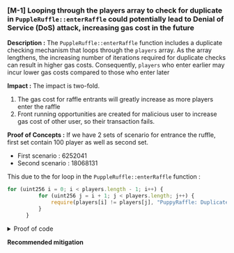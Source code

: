 ### [M-1] Looping through the players array to check for duplicate in `PuppleRuffle::enterRaffle` could potentially lead to Denial of Service (DoS) attack, increasing gas cost in the future

**Description :** The `PuppleRuffle::enterRaffle` function includes a duplicate checking mechanism that loops through the `players` array. As the array lengthens, the increasing number of iterations required for duplicate checks can result in higher gas costs. Consequently, `players` who enter earlier may incur lower gas costs compared to those who enter later

**Impact :** The impact is two-fold.
1. The gas cost for raffle entrants will greatly increase as more players enter the raffle
2. Front running opportunities are created for malicious user to increase gas cost of other user, so their transaction fails. 

**Proof of Concepts :** If we have 2 sets of scenario for entrance the ruffle, first set contain 100 player as well as second set. 
- First scenario : 6252041
- Second scenario : 18068131

This due to the for loop in the `PuppleRuffle::enterRaffle` function : 

``` javascript
for (uint256 i = 0; i < players.length - 1; i++) {
          for (uint256 j = i + 1; j < players.length; j++) {
              require(players[i] != players[j], "PuppyRaffle: Duplicate player");
          }
      }
```

<details>

<summary> Proof of code </summary>

Place following test into `PuppleRuffleTest.t.sol`

```javascript
function test_denialOfServices() public {
      uint256 playersNum = 100;
      address[] memory playersAddress = new address[](playersNum);
      for(uint256 i; i<playersNum; i++){
          playersAddress[i] = address(i);
      }
      
      vm.txGasPrice(1);
      uint256 gasStart = gasleft();
      puppyRaffle.enterRaffle{value: entranceFee * playersAddress.length}(playersAddress);
      uint256 gasEnd = gasleft();

      uint256 gasUsedFirst = ((gasStart - gasEnd) * tx.gasprice);

      uint256 playersNumTwo = 100;
      address[] memory playersAddressTwo = new address[](playersNumTwo);
      for(uint256 i; i<playersNumTwo; i++){
          playersAddressTwo[i] = address(i + playersNumTwo);
      }
      
      vm.txGasPrice(1);
      uint256 gasStartTwo = gasleft();
      puppyRaffle.enterRaffle{value: entranceFee * playersAddressTwo.length}(playersAddressTwo);
      uint256 gasEndTwo = gasleft();
      uint256 gasUsedSecond = ((gasStartTwo - gasEndTwo) * tx.gasprice);
      
      console.log("gas used first 100 players ", gasUsedFirst);
      console.log("gas used second 100 players ", gasUsedSecond);

      assert(gasUsedFirst < gasUsedSecond);
  }

```

</details>


**Recommended mitigation**